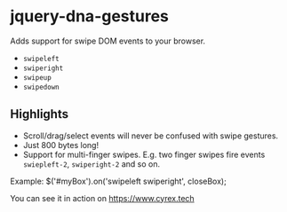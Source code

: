 # jquery-dna-gestures

Adds support for swipe DOM events to your browser.
* `swipeleft`
* `swiperight`
* `swipeup`
* `swipedown`

## Highlights

* Scroll/drag/select events will never be confused with swipe gestures. 
* Just 800 bytes long!
* Support for multi-finger swipes. E.g. two finger swipes fire events `swiepleft-2`, `swiperight-2` and so on. 

Example: 
 $('#myBox').on('swipeleft swiperight', closeBox);

You can see it in action on https://www.cyrex.tech
